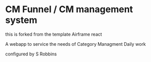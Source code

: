 # CM Funnel / CM management system

this is forked from the template Airframe react

A webapp to service the needs of Category Managment Daily work

configured by S Robbins
